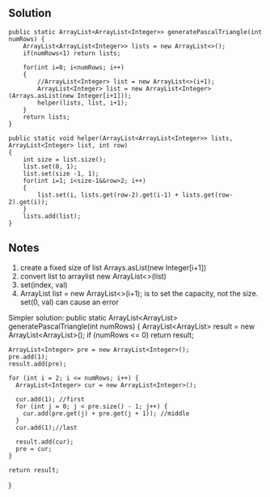 ## Solution

```
public static ArrayList<ArrayList<Integer>> generatePascalTriangle(int numRows) {
    ArrayList<ArrayList<Integer>> lists = new ArrayList<>();
    if(numRows<1) return lists;
    
    for(int i=0; i<numRows; i++)
    {
        //ArrayList<Integer> list = new ArrayList<>(i+1);
        ArrayList<Integer> list = new ArrayList<Integer>(Arrays.asList(new Integer[i+1]));
        helper(lists, list, i+1);
    }
    return lists;
}

public static void helper(ArrayList<ArrayList<Integer>> lists, ArrayList<Integer> list, int row)
{
    int size = list.size();
    list.set(0, 1);
    list.set(size -1, 1);
    for(int i=1; i<size-1&&row>2; i++)
    {
        list.set(i, lists.get(row-2).get(i-1) + lists.get(row-2).get(i));
    }
    lists.add(list);
}
```

## Notes
1. create a fixed size of list Arrays.asList(new Integer[i+1])
2. convert list to arraylist
new ArrayList<>(list)
3. set(index, val)
4. ArrayList<Integer> list = new ArrayList<>(i+1); is to set the capacity, not the size. set(0, val) can cause an error

Simpler solution:
public static ArrayList<ArrayList<Integer>> generatePascalTriangle(int numRows) {
    ArrayList<ArrayList<Integer>> result = new ArrayList<ArrayList<Integer>>();
    if (numRows <= 0)
      return result;
   
    ArrayList<Integer> pre = new ArrayList<Integer>();
    pre.add(1);
    result.add(pre);
   
    for (int i = 2; i <= numRows; i++) {
      ArrayList<Integer> cur = new ArrayList<Integer>();
   
      cur.add(1); //first
      for (int j = 0; j < pre.size() - 1; j++) {
        cur.add(pre.get(j) + pre.get(j + 1)); //middle
      }
      cur.add(1);//last
   
      result.add(cur);
      pre = cur;
    }
   
    return result;
  }


